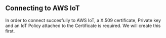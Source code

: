 ## Connecting to AWS IoT

In order to connect succesfully to AWS IoT, a X.509 certificate, Private key and an IoT Policy attached to the Certificate is required. We will create this first.


